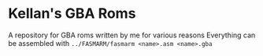 # Kellan's GBA Roms
A repository for GBA roms written by me for various reasons
Everything can be assembled with `../FASMARM/fasmarm <name>.asm <name>.gba`